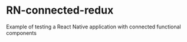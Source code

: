 # RN-connected-redux
Example of testing a React Native application with connected functional components
